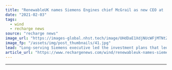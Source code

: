 ```yaml
---
title: "RenewableUK names Siemens Engines chief McGrail as new CEO at 'crucial time'"
date: "2021-02-03"
tags: 
  - wind
  - recharge news
source: "recharge news"
image_url: "https://images-global.nhst.tech/image/UHdDaE1XdjNUcWFjMTNtZnJrVTk2KzBSL2FqM0ZMc0FEdFgySUpQb3ZNST0=/nhst/binary/c9816f7aacf56bf091d6ee78c68d3592"
image_fp: "/assets/img/post_thumbnails/41.jpg"
lead: "Long-serving Siemens executive led the investment plans that led to construction of the offshore turbine blade factory in Hull in the mid-2010s"
article_url: "https://www.rechargenews.com/wind/renewableuk-names-siemens-engines-chief-mcgrail-as-new-ceo-at-crucial-time/2-1-956428"
---
```


---
